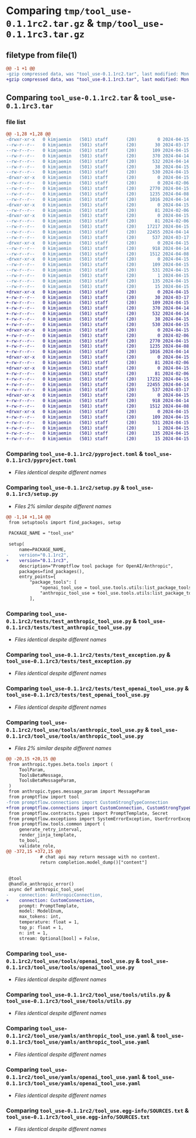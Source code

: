 # Comparing `tmp/tool_use-0.1.1rc2.tar.gz` & `tmp/tool_use-0.1.1rc3.tar.gz`

## filetype from file(1)

```diff
@@ -1 +1 @@
-gzip compressed data, was "tool_use-0.1.1rc2.tar", last modified: Mon Apr 15 13:13:03 2024, max compression
+gzip compressed data, was "tool_use-0.1.1rc3.tar", last modified: Mon Apr 15 14:08:58 2024, max compression
```

## Comparing `tool_use-0.1.1rc2.tar` & `tool_use-0.1.1rc3.tar`

### file list

```diff
@@ -1,28 +1,28 @@
-drwxr-xr-x   0 kimjaemin   (501) staff       (20)        0 2024-04-15 13:13:03.373362 tool_use-0.1.1rc2/
--rw-r--r--   0 kimjaemin   (501) staff       (20)       30 2024-03-17 15:07:20.000000 tool_use-0.1.1rc2/MANIFEST.in
--rw-r--r--   0 kimjaemin   (501) staff       (20)      109 2024-04-15 13:13:03.373107 tool_use-0.1.1rc2/PKG-INFO
--rw-r--r--   0 kimjaemin   (501) staff       (20)      370 2024-04-14 06:28:02.000000 tool_use-0.1.1rc2/README.md
--rw-r--r--   0 kimjaemin   (501) staff       (20)      532 2024-04-14 06:26:15.000000 tool_use-0.1.1rc2/pyproject.toml
--rw-r--r--   0 kimjaemin   (501) staff       (20)       38 2024-04-15 13:13:03.373411 tool_use-0.1.1rc2/setup.cfg
--rw-r--r--   0 kimjaemin   (501) staff       (20)      530 2024-04-15 13:13:00.000000 tool_use-0.1.1rc2/setup.py
-drwxr-xr-x   0 kimjaemin   (501) staff       (20)        0 2024-04-15 13:13:03.370132 tool_use-0.1.1rc2/tests/
--rw-r--r--   0 kimjaemin   (501) staff       (20)        0 2024-02-06 11:51:51.000000 tool_use-0.1.1rc2/tests/__init__.py
--rw-r--r--   0 kimjaemin   (501) staff       (20)     2770 2024-04-15 12:53:45.000000 tool_use-0.1.1rc2/tests/test_anthropic_tool_use.py
--rw-r--r--   0 kimjaemin   (501) staff       (20)     1235 2024-04-08 11:36:45.000000 tool_use-0.1.1rc2/tests/test_exception.py
--rw-r--r--   0 kimjaemin   (501) staff       (20)     1016 2024-04-14 05:56:49.000000 tool_use-0.1.1rc2/tests/test_openai_tool_use.py
-drwxr-xr-x   0 kimjaemin   (501) staff       (20)        0 2024-04-15 13:13:03.370263 tool_use-0.1.1rc2/tool_use/
--rw-r--r--   0 kimjaemin   (501) staff       (20)       81 2024-02-06 11:51:51.000000 tool_use-0.1.1rc2/tool_use/__init__.py
-drwxr-xr-x   0 kimjaemin   (501) staff       (20)        0 2024-04-15 13:13:03.372245 tool_use-0.1.1rc2/tool_use/tools/
--rw-r--r--   0 kimjaemin   (501) staff       (20)       81 2024-02-06 11:51:51.000000 tool_use-0.1.1rc2/tool_use/tools/__init__.py
--rw-r--r--   0 kimjaemin   (501) staff       (20)    17217 2024-04-15 12:53:45.000000 tool_use-0.1.1rc2/tool_use/tools/anthropic_tool_use.py
--rw-r--r--   0 kimjaemin   (501) staff       (20)    22455 2024-04-14 06:13:17.000000 tool_use-0.1.1rc2/tool_use/tools/openai_tool_use.py
--rw-r--r--   0 kimjaemin   (501) staff       (20)      537 2024-03-17 15:07:20.000000 tool_use-0.1.1rc2/tool_use/tools/utils.py
-drwxr-xr-x   0 kimjaemin   (501) staff       (20)        0 2024-04-15 13:13:03.372655 tool_use-0.1.1rc2/tool_use/yamls/
--rw-r--r--   0 kimjaemin   (501) staff       (20)      918 2024-04-14 05:35:46.000000 tool_use-0.1.1rc2/tool_use/yamls/anthropic_tool_use.yaml
--rw-r--r--   0 kimjaemin   (501) staff       (20)     1512 2024-04-08 11:29:56.000000 tool_use-0.1.1rc2/tool_use/yamls/openai_tool_use.yaml
-drwxr-xr-x   0 kimjaemin   (501) staff       (20)        0 2024-04-15 13:13:03.372857 tool_use-0.1.1rc2/tool_use.egg-info/
--rw-r--r--   0 kimjaemin   (501) staff       (20)      109 2024-04-15 13:13:03.000000 tool_use-0.1.1rc2/tool_use.egg-info/PKG-INFO
--rw-r--r--   0 kimjaemin   (501) staff       (20)      531 2024-04-15 13:13:03.000000 tool_use-0.1.1rc2/tool_use.egg-info/SOURCES.txt
--rw-r--r--   0 kimjaemin   (501) staff       (20)        1 2024-04-15 13:13:03.000000 tool_use-0.1.1rc2/tool_use.egg-info/dependency_links.txt
--rw-r--r--   0 kimjaemin   (501) staff       (20)      135 2024-04-15 13:13:03.000000 tool_use-0.1.1rc2/tool_use.egg-info/entry_points.txt
--rw-r--r--   0 kimjaemin   (501) staff       (20)       15 2024-04-15 13:13:03.000000 tool_use-0.1.1rc2/tool_use.egg-info/top_level.txt
+drwxr-xr-x   0 kimjaemin   (501) staff       (20)        0 2024-04-15 14:08:58.692390 tool_use-0.1.1rc3/
+-rw-r--r--   0 kimjaemin   (501) staff       (20)       30 2024-03-17 15:07:20.000000 tool_use-0.1.1rc3/MANIFEST.in
+-rw-r--r--   0 kimjaemin   (501) staff       (20)      109 2024-04-15 14:08:58.692146 tool_use-0.1.1rc3/PKG-INFO
+-rw-r--r--   0 kimjaemin   (501) staff       (20)      370 2024-04-14 06:28:02.000000 tool_use-0.1.1rc3/README.md
+-rw-r--r--   0 kimjaemin   (501) staff       (20)      532 2024-04-14 06:26:15.000000 tool_use-0.1.1rc3/pyproject.toml
+-rw-r--r--   0 kimjaemin   (501) staff       (20)       38 2024-04-15 14:08:58.692437 tool_use-0.1.1rc3/setup.cfg
+-rw-r--r--   0 kimjaemin   (501) staff       (20)      530 2024-04-15 14:08:40.000000 tool_use-0.1.1rc3/setup.py
+drwxr-xr-x   0 kimjaemin   (501) staff       (20)        0 2024-04-15 14:08:58.689973 tool_use-0.1.1rc3/tests/
+-rw-r--r--   0 kimjaemin   (501) staff       (20)        0 2024-02-06 11:51:51.000000 tool_use-0.1.1rc3/tests/__init__.py
+-rw-r--r--   0 kimjaemin   (501) staff       (20)     2770 2024-04-15 12:53:45.000000 tool_use-0.1.1rc3/tests/test_anthropic_tool_use.py
+-rw-r--r--   0 kimjaemin   (501) staff       (20)     1235 2024-04-08 11:36:45.000000 tool_use-0.1.1rc3/tests/test_exception.py
+-rw-r--r--   0 kimjaemin   (501) staff       (20)     1016 2024-04-14 05:56:49.000000 tool_use-0.1.1rc3/tests/test_openai_tool_use.py
+drwxr-xr-x   0 kimjaemin   (501) staff       (20)        0 2024-04-15 14:08:58.690114 tool_use-0.1.1rc3/tool_use/
+-rw-r--r--   0 kimjaemin   (501) staff       (20)       81 2024-02-06 11:51:51.000000 tool_use-0.1.1rc3/tool_use/__init__.py
+drwxr-xr-x   0 kimjaemin   (501) staff       (20)        0 2024-04-15 14:08:58.691410 tool_use-0.1.1rc3/tool_use/tools/
+-rw-r--r--   0 kimjaemin   (501) staff       (20)       81 2024-02-06 11:51:51.000000 tool_use-0.1.1rc3/tool_use/tools/__init__.py
+-rw-r--r--   0 kimjaemin   (501) staff       (20)    17232 2024-04-15 14:08:29.000000 tool_use-0.1.1rc3/tool_use/tools/anthropic_tool_use.py
+-rw-r--r--   0 kimjaemin   (501) staff       (20)    22455 2024-04-14 06:13:17.000000 tool_use-0.1.1rc3/tool_use/tools/openai_tool_use.py
+-rw-r--r--   0 kimjaemin   (501) staff       (20)      537 2024-03-17 15:07:20.000000 tool_use-0.1.1rc3/tool_use/tools/utils.py
+drwxr-xr-x   0 kimjaemin   (501) staff       (20)        0 2024-04-15 14:08:58.691676 tool_use-0.1.1rc3/tool_use/yamls/
+-rw-r--r--   0 kimjaemin   (501) staff       (20)      918 2024-04-14 05:35:46.000000 tool_use-0.1.1rc3/tool_use/yamls/anthropic_tool_use.yaml
+-rw-r--r--   0 kimjaemin   (501) staff       (20)     1512 2024-04-08 11:29:56.000000 tool_use-0.1.1rc3/tool_use/yamls/openai_tool_use.yaml
+drwxr-xr-x   0 kimjaemin   (501) staff       (20)        0 2024-04-15 14:08:58.691891 tool_use-0.1.1rc3/tool_use.egg-info/
+-rw-r--r--   0 kimjaemin   (501) staff       (20)      109 2024-04-15 14:08:58.000000 tool_use-0.1.1rc3/tool_use.egg-info/PKG-INFO
+-rw-r--r--   0 kimjaemin   (501) staff       (20)      531 2024-04-15 14:08:58.000000 tool_use-0.1.1rc3/tool_use.egg-info/SOURCES.txt
+-rw-r--r--   0 kimjaemin   (501) staff       (20)        1 2024-04-15 14:08:58.000000 tool_use-0.1.1rc3/tool_use.egg-info/dependency_links.txt
+-rw-r--r--   0 kimjaemin   (501) staff       (20)      135 2024-04-15 14:08:58.000000 tool_use-0.1.1rc3/tool_use.egg-info/entry_points.txt
+-rw-r--r--   0 kimjaemin   (501) staff       (20)       15 2024-04-15 14:08:58.000000 tool_use-0.1.1rc3/tool_use.egg-info/top_level.txt
```

### Comparing `tool_use-0.1.1rc2/pyproject.toml` & `tool_use-0.1.1rc3/pyproject.toml`

 * *Files identical despite different names*

### Comparing `tool_use-0.1.1rc2/setup.py` & `tool_use-0.1.1rc3/setup.py`

 * *Files 2% similar despite different names*

```diff
@@ -1,14 +1,14 @@
 from setuptools import find_packages, setup
 
 PACKAGE_NAME = "tool_use"
 
 setup(
     name=PACKAGE_NAME,
-    version="0.1.1rc2",
+    version="0.1.1rc3",
     description="Promptflow tool package for OpenAI/Anthropic",
     packages=find_packages(),
     entry_points={
         "package_tools": [
             "openai_tool_use = tool_use.tools.utils:list_package_tools",
             "anthropic_tool_use = tool_use.tools.utils:list_package_tools",
         ],
```

### Comparing `tool_use-0.1.1rc2/tests/test_anthropic_tool_use.py` & `tool_use-0.1.1rc3/tests/test_anthropic_tool_use.py`

 * *Files identical despite different names*

### Comparing `tool_use-0.1.1rc2/tests/test_exception.py` & `tool_use-0.1.1rc3/tests/test_exception.py`

 * *Files identical despite different names*

### Comparing `tool_use-0.1.1rc2/tests/test_openai_tool_use.py` & `tool_use-0.1.1rc3/tests/test_openai_tool_use.py`

 * *Files identical despite different names*

### Comparing `tool_use-0.1.1rc2/tool_use/tools/anthropic_tool_use.py` & `tool_use-0.1.1rc3/tool_use/tools/anthropic_tool_use.py`

 * *Files 2% similar despite different names*

```diff
@@ -20,15 +20,15 @@
 from anthropic.types.beta.tools import (
     ToolParam,
     ToolsBetaMessage,
     ToolsBetaMessageParam,
 )
 from anthropic.types.message_param import MessageParam
 from promptflow import tool
-from promptflow.connections import CustomStrongTypeConnection
+from promptflow.connections import CustomConnection, CustomStrongTypeConnection
 from promptflow.contracts.types import PromptTemplate, Secret
 from promptflow.exceptions import SystemErrorException, UserErrorException
 from promptflow.tools.common import (
     generate_retry_interval,
     render_jinja_template,
     to_bool,
     validate_role,
@@ -372,15 +372,15 @@
             # chat api may return message with no content.
             return completion.model_dump()["content"]
 
 
 @tool
 @handle_anthropic_error()
 async def anthropic_tool_use(
-    connection: AnthropicConnection,
+    connection: CustomConnection,
     prompt: PromptTemplate,
     model: ModelEnum,
     max_tokens: int,
     temperature: float = 1,
     top_p: float = 1,
     n: int = 1,
     stream: Optional[bool] = False,
```

### Comparing `tool_use-0.1.1rc2/tool_use/tools/openai_tool_use.py` & `tool_use-0.1.1rc3/tool_use/tools/openai_tool_use.py`

 * *Files identical despite different names*

### Comparing `tool_use-0.1.1rc2/tool_use/tools/utils.py` & `tool_use-0.1.1rc3/tool_use/tools/utils.py`

 * *Files identical despite different names*

### Comparing `tool_use-0.1.1rc2/tool_use/yamls/anthropic_tool_use.yaml` & `tool_use-0.1.1rc3/tool_use/yamls/anthropic_tool_use.yaml`

 * *Files identical despite different names*

### Comparing `tool_use-0.1.1rc2/tool_use/yamls/openai_tool_use.yaml` & `tool_use-0.1.1rc3/tool_use/yamls/openai_tool_use.yaml`

 * *Files identical despite different names*

### Comparing `tool_use-0.1.1rc2/tool_use.egg-info/SOURCES.txt` & `tool_use-0.1.1rc3/tool_use.egg-info/SOURCES.txt`

 * *Files identical despite different names*

